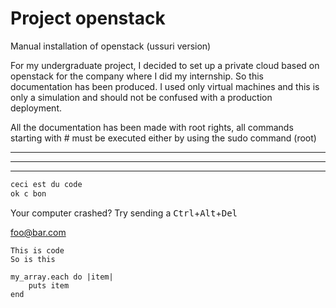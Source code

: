 # Project openstack
Manual installation of openstack (ussuri version)


For my undergraduate project, I decided to set up a private cloud based on openstack for the company where I did my internship. So this documentation has been produced. I used only virtual machines and this is only a simulation and should not be confused with a production deployment. 


All the documentation has been made with root rights, all commands starting with # must be executed either by using the sudo command (root) 

---
- - -
****************

```ruby
ceci est du code 
ok c bon 
```

Your computer crashed? Try sending a
<kbd>Ctrl</kbd>+<kbd>Alt</kbd>+<kbd>Del</kbd>

<foo@bar.com>

    This is code
    So is this
    
    my_array.each do |item|
        puts item
    end
